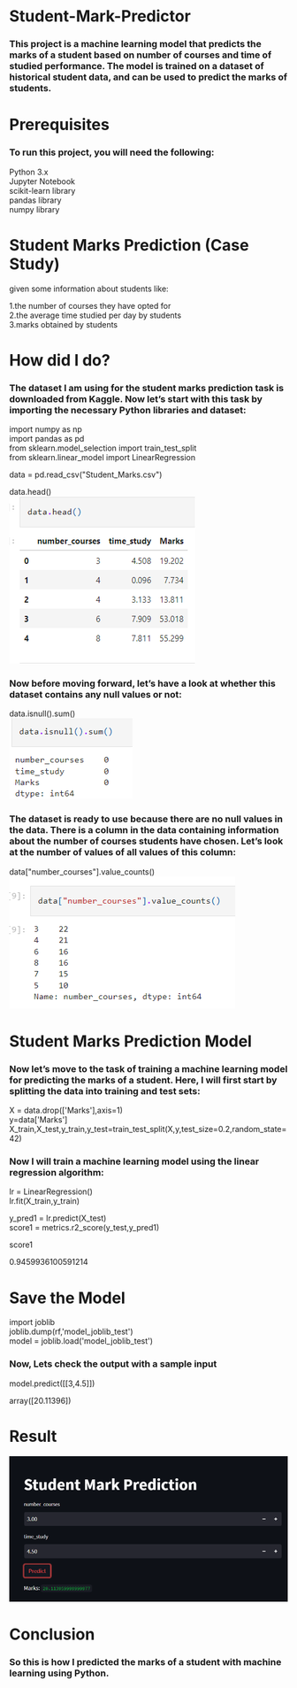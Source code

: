 # Student-Mark-Predictor
<h3>This project is a machine learning model that predicts the marks of a student based on number of courses and time of studied performance. The model is trained on a dataset of historical student data, and can be used to predict the marks of students.</h3>

# Prerequisites
<h3>To run this project, you will need the following:<br></h3>

Python 3.x<br>
Jupyter Notebook<br>
scikit-learn library<br>
pandas library<br>
numpy library<br>

# Student Marks Prediction (Case Study)
 given some information about students like:<br>

1.the number of courses they have opted for<br>
2.the average time studied per day by students<br>
3.marks obtained by students<br>

# How  did I do?

<h3>The dataset I am using for the student marks prediction task is downloaded from Kaggle. Now let’s start with this task by importing the necessary Python libraries and dataset:<br></h3>

import numpy as np<br>
import pandas as pd<br>
from sklearn.model_selection import train_test_split<br>
from sklearn.linear_model import LinearRegression<br>

data = pd.read_csv("Student_Marks.csv")<br>

data.head()<br>
![result](https://github.com/Sanketarali/Student-Mark-Predictor/blob/main/1st.png)

<h3>Now before moving forward, let’s have a look at whether this dataset contains any null values or not:<br></h3>

data.isnull().sum()<br>
![result](https://github.com/Sanketarali/Student-Mark-Predictor/blob/main/2nd.png)


<h3>The dataset is ready to use because there are no null values in the data. There is a column in the data containing information about the number of courses students have chosen. Let’s look at the number of values of all values of this column:<br></h3>

data["number_courses"].value_counts()<br>
![result](https://github.com/Sanketarali/Student-Mark-Predictor/blob/main/3rd.png)

# Student Marks Prediction Model
<h3>Now let’s move to the task of training a machine learning model for predicting the marks of a student. Here, I will first start by splitting the data into training and test sets:<br></h3>

X = data.drop(['Marks'],axis=1)<br>
y=data['Marks']<br>
X_train,X_test,y_train,y_test=train_test_split(X,y,test_size=0.2,random_state=42)<br>

<h3>Now I will train a machine learning model using the linear regression algorithm:<br></h3>

lr = LinearRegression()<br>
lr.fit(X_train,y_train)<br>

y_pred1 = lr.predict(X_test)<br>
score1 = metrics.r2_score(y_test,y_pred1)<br>

score1<br>

0.9459936100591214<br>

# Save the Model

import joblib<br>
joblib.dump(rf,'model_joblib_test')<br>
model = joblib.load('model_joblib_test')<br>

<h3>Now, Lets check the output with a sample input<br></h3>

model.predict([[3,4.5]])<br>

array([20.11396])<br>

# Result
![result](https://github.com/Sanketarali/Student-Mark-Predictor/blob/main/4th.png)


# Conclusion
<h3>So this is how I predicted the marks of a student with machine learning using Python.<br></h3>

